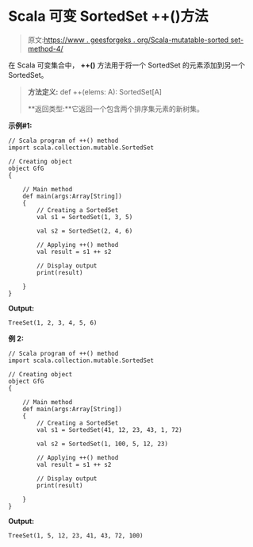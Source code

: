 # Scala 可变 SortedSet ++()方法

> 原文:[https://www . geesforgeks . org/Scala-mutatable-sorted set-method-4/](https://www.geeksforgeeks.org/scala-mutable-sortedset-method-4/)

在 Scala 可变集合中， **++()** 方法用于将一个 SortedSet 的元素添加到另一个 SortedSet。

> **方法定义:** def ++(elems: A): SortedSet[A]
> 
> **返回类型:**它返回一个包含两个排序集元素的新树集。

**示例#1:**

```
// Scala program of ++() method  
import scala.collection.mutable.SortedSet 

// Creating object 
object GfG 
{ 

    // Main method 
    def main(args:Array[String]) 
    { 
        // Creating a SortedSet 
        val s1 = SortedSet(1, 3, 5) 

        val s2 = SortedSet(2, 4, 6)

        // Applying ++() method 
        val result = s1 ++ s2

        // Display output
        print(result) 

    } 
} 
```

**Output:**

```
TreeSet(1, 2, 3, 4, 5, 6)

```

**例 2:**

```
// Scala program of ++() method  
import scala.collection.mutable.SortedSet 

// Creating object 
object GfG 
{ 

    // Main method 
    def main(args:Array[String]) 
    { 
        // Creating a SortedSet 
        val s1 = SortedSet(41, 12, 23, 43, 1, 72) 

        val s2 = SortedSet(1, 100, 5, 12, 23)

        // Applying ++() method 
        val result = s1 ++ s2

        // Display output
        print(result)   

    } 
} 
```

**Output:**

```
TreeSet(1, 5, 12, 23, 41, 43, 72, 100)

```